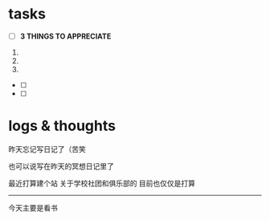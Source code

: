# tasks
- [ ] **3 THINGS TO APPRECIATE**
1. 
2. 
3. 
- [ ] 
- [ ] 


# logs & thoughts
昨天忘记写日记了（苦笑

也可以说写在昨天的冥想日记里了

最近打算建个站
关于学校社团和俱乐部的
目前也仅仅是打算

---

今天主要是看书



